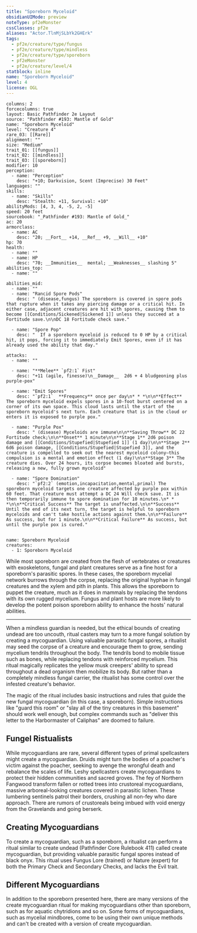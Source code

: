```yaml
---
title: "Sporeborn Myceloid"
obsidianUIMode: preview
noteType: pf2eMonster
cssClasses: pf2e
aliases: "Actor.TlnMjSLbYk2GHErk" 
tags:
  - pf2e/creature/type/fungus
  - pf2e/creature/type/mindless
  - pf2e/creature/type/sporeborn
  - pf2eMonster
  - pf2e/creature/level/4
statblock: inline
name: "Sporeborn Myceloid"
level: 4
license: OGL
---
```


```statblock
columns: 2
forcecolumns: true
layout: Basic Pathfinder 2e Layout
source: "Pathfinder #193: Mantle of Gold"
name: "Sporeborn Myceloid"
level: "Creature 4"
rare_03: [[Rare]]
alignment: ""
size: "Medium"
trait_01: [[fungus]]
trait_02: [[mindless]]
trait_03: [[sporeborn]]
modifier: 10
perception:
  - name: "Perception"
    desc: "+10; Darkvision, Scent (Imprecise) 30 Feet"
languages: ""
skills:
  - name: "Skills"
    desc: "Stealth: +11, Survival: +10"
abilityMods: [4, 3, 4, -5, 2, -5]
speed: 20 feet
sourcebook: "_Pathfinder #193: Mantle of Gold_"
ac: 20
armorclass:
  - name: AC
    desc: "20; __Fort__ +14, __Ref__ +9, __Will__ +10"
hp: 70
health:
  - name: ""
  - name: HP
    desc: "70; __Immunities__  mental; __Weaknesses__ slashing 5"
abilities_top:
  - name: ""

abilities_mid:
  - name: ""
  - name: "Rancid Spore Pods"
    desc: " (disease,fungus) The sporeborn is covered in spore pods that rupture when it takes any piercing damage or a critical hit. In either case, adjacent creatures are hit with spores, causing them to become [[Conditions/Sickened|Sickened 1]] unless they succeed at a Fortitude save.\n\nDC 18 Fortitude check save."

  - name: "Spore Pop"
    desc: "  If a sporeborn myceloid is reduced to 0 HP by a critical hit, it pops, forcing it to immediately Emit Spores, even if it has already used the ability that day."

attacks:
  - name: ""

  - name: "**Melee** `pf2:1` Fist"
    desc: "+11 (agile, finesse)\n__Damage__  2d6 + 4 bludgeoning plus purple-pox"

  - name: "Emit Spores"
    desc: "`pf2:1`  **Frequency** once per day\n* * *\n\n**Effect** The sporeborn myceloid expels spores in a 10-foot burst centered on a corner of its own space. This cloud lasts until the start of the sporeborn myceloid's next turn. Each creature that is in the cloud or enters it is exposed to purple pox."

  - name: "Purple Pox"
    desc: " (disease) Myceloids are immune\n\n**Saving Throw** DC 22 Fortitude check;\n\n**Onset** 1 minute\n\n**Stage 1** 2d6 poison damage and [[Conditions/Stupefied|Stupefied 1]] (1 day)\n\n**Stage 2** 6d6 poison damage, [[Conditions/Stupefied|Stupefied 3]], and the creature is compelled to seek out the nearest myceloid colony—this compulsion is a mental and emotion effect (1 day)\n\n**Stage 3** The creature dies. Over 24 hours, its corpse becomes bloated and bursts, releasing a new, fully grown myceloid"

  - name: "Spore Domination"
    desc: "`pf2:2` (emotion,incapacitation,mental,primal) The sporeborn myceloid targets one creature affected by purple pox within 60 feet. That creature must attempt a DC 24 Will check save. It is then temporarily immune to spore domination for 10 minutes.\n* * *\n\n**Critical Success** The target is unaffected.\n\n**Success** Until the end of its next turn, the target is helpful to sporeborn myceloids and can't take hostile actions against them.\n\n**Failure** As success, but for 1 minute.\n\n**Critical Failure** As success, but until the purple pox is cured."
 
```

```encounter-table
name: Sporeborn Myceloid
creatures:
  - 1: Sporeborn Myceloid
```



While most sporeborn are created from the flesh of vertebrates or creatures with exoskeletons, fungal and plant creatures serve as a fine host for a sporeborn's parasitic spores. In these cases, the sporeborn mycelial network burrows through the corpse, replacing the original hyphae in fungal creatures and the xylem and pith in plants. This allows the sporeborn to puppet the creature, much as it does in mammals by replacing the tendons with its own rugged mycelium. Fungus and plant hosts are more likely to develop the potent poison sporeborn ability to enhance the hosts' natural abilities.

* * *

When a mindless guardian is needed, but the ethical bounds of creating undead are too uncouth, ritual casters may turn to a more fungal solution by creating a mycoguardian. Using valuable parasitic fungal spores, a ritualist may seed the corpse of a creature and encourage them to grow, sending mycelium tendrils throughout the body. The tendrils bond to mobile tissue such as bones, while replacing tendons with reinforced mycelium. This ritual magically replicates the yellow musk creepers' ability to spread throughout a dead organism then mobilize its body. But rather than a completely mindless fungal carrier, the ritualist has some control over the infested creature's behavior.

The magic of the ritual includes basic instructions and rules that guide the new fungal mycoguardian (in this case, a sporeborn). Simple instructions like "guard this room" or "slay all of the tiny creatures in this basement" should work well enough, but complex commands such as "deliver this letter to the Harbormaster of Caliphas" are doomed to failure.

## Fungel Ristualists

While mycoguardians are rare, several different types of primal spellcasters might create a mycoguardian. Druids might turn the bodies of a poacher's victim against the poacher, seeking to avenge the wrongful death and rebalance the scales of life. Leshy spellcasters create mycoguardians to protect their hidden communities and sacred groves. The fey of Northern Fangwood transform fallen or rotted trees into crustoreal mycoguardians, massive arboreal-looking creatures covered in parasitic lichen. These lumbering sentinels patrol their borders, crushing all non-fey who dare approach. There are rumors of crustoreals being imbued with void energy from the Gravelands and going berserk.

## Creating Mycoguardians

To create a mycoguardian, such as a sporeborn, a ritualist can perform a ritual similar to create undead (Pathfinder Core Rulebook 411) called create mycoguardian, but providing valuable parasitic fungal spores instead of black onyx. This ritual uses Fungus Lore (trained) or Nature (expert) for both the Primary Check and Secondary Checks, and lacks the Evil trait.

## Different Mycoguardians

In addition to the sporeborn presented here, there are many versions of the create mycoguardian ritual for making mycoguardians other than sporeborn, such as for aquatic chytridions and so on. Some forms of mycoguardians, such as mycelial mindbores, come to be using their own unique methods and can't be created with a version of create mycoguardian.
